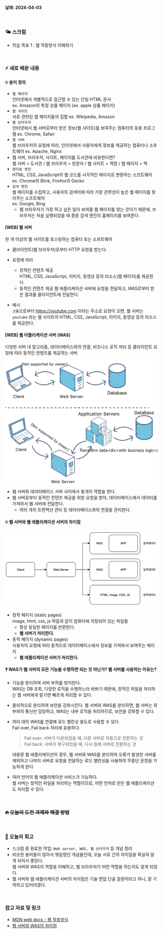 #### 날짜: 2024-04-03

<br/>

### 🌤️ 스크럼

- 학습 목표 1 : 웹 작동방식 이해하기

<br/>

### ⚡️ 새로 배운 내용

#### 💡 용어 정의

- `웹 페이지`  
  인터넷에서 개별적으로 접근할 수 있는 단일 HTML 문서  
   ex. Amazon의 특정 상품 페이지 (ex. apple 상품 페이지)
- `웹 사이트`  
  서로 관련된 웹 페이지들의 집합
  ex. Wikipedia, Amazon
- `웹 브라우저`  
  인터넷에서 웹 서버로부터 받은 정보(웹 사이트)를 보여주는 컴퓨터의 응용 프로그램
  ex. Chrome, Safari
- `웹 서버`  
  웹 브라우저의 요청에 따라, 인터넷에서 사용자에게 정보를 제공하는 컴퓨터나 소프트웨어
  ex. Apache, Nginx
- 웹 서버, 브라우저, 사이트, 페이지를 도서관에 비유한다면?  
  웹 서버 = 도서관 / 웹 브라우저 = 방문자 / 웹 사이트 = 책장 / 웹 페이지 = 책
- `렌더링 엔진`  
  HTML, CSS, JavaScript의 웹 코드를 시각적인 페이지로 변환하는 소프트웨어  
  ex. Chrome의 Blink, Firefox의 Gecko
- `검색 엔진`  
  웹 페이지를 수집하고, 사용자의 검색어에 따라 가장 관련성이 높은 웹 페이지를 찾아주는 소프트웨어  
  ex. Google, Bing
  - 웹 브라우저가 가장 하고 싶은 일이 보여줄 웹 페이지를 찾는 것이기 때문에, 브라우저는 처음 실행되었을 때 종종 검색 엔진의 홈페이지를 보여준다.

#### [WEB] 웹 서버

한 개 이상의 웹 사이트를 호스팅하는 컴퓨터 또는 소프트웨어

- 클라이언트(웹 브라우저)로부터 HTTP 요청을 받는다.

- 요청에 따라

  - 정적인 컨텐츠 제공  
    HTML, CSS, JavaScript, 이미지, 동영상 등의 리소스(웹 페이지)를 제공한다.
  - 동적인 컨텐츠 제공
    웹 애플리케이션 서버에 요청을 전달하고, WAS로부터 받은 결과를 클라이언트에 전달한다.

- 예시  
  `크롬`으로부터 https://youtube.com 이라는 주소로 요청이 오면, 웹 서버는 `youtube` 라는 웹 사이트의 HTML, CSS, JavaScript, 이미지, 동영상 등의 리소스를 제공한다.

#### [WEB] 웹 어플리케이션 서버 (WAS)

다양한 서버 내 알고리즘, 데이터베이스와의 연결, 비즈니스 로직 처리 등 클라이언트 요청에 따라 동적인 컨텐츠를 제공하는 서버

![웹](img/20240403_1.png)

- 웹 서버와 데이터베이스 서버 사이에서 중개자 역할을 한다.
- 웹 서버로부터 동적인 컨텐츠 제공을 위한 요청을 받아, 데이터베이스에서 데이터를 가져와서 웹 서버에 전달한다.
  - 여러 개의 트랜잭션 관리 등 데이터베이스와의 연결을 관리한다.

#### 💡 웹 서버와 웹 애플리케이션 서버의 차이점

![차이점](img/20240403_2.png)

- 정적 페이지 (static pages)  
  image, html, css, js 파일과 같이 컴퓨터에 저장되어 있는 파일들
  - 항상 동일한 페이지를 반환한다.
  - **웹 서버가 처리한다.**
- 동적 페이지 (dynamic pages)  
  사용자의 요청에 따라 동적으로 데이터베이스에서 정보를 가져와서 보여주는 페이지
  - **웹 애플리케이션 서버가 처리한다.**

#### ❓ WAS가 웹 서버의 모든 기능을 수행하면 되는 것 아닌가? 웹 서버를 사용하는 이유는?

- 기능을 분리하여 서버 부하를 방지한다.  
  WAS는 DB 조회, 다양한 로직을 수행하느라 바쁘기 때문에, 정적인 파일을 처리하는 웹 서버에게 맡기면 빠르게 처리할 수 있다.

- 물리적으로 분리하여 보안을 강화시킨다.
  웹 서버와 WAS를 분리하면, 웹 서버는 외부와의 통신만 담당하고, WAS는 내부 로직을 처리하므로, 보안을 강화할 수 있다.

- 여러 대의 WAS를 연결해 로드 밸런싱 용도로 사용할 수 있다.  
  Fail over, Fail back 처리에 유용하다.

  > Fail over: 서버가 다운되었을 때, 다른 서버로 자동으로 전환하는 것  
  > Fail back: 서버가 복구되었을 때, 다시 원래 서버로 전환하는 것

  대용량 웹 애플리케이션의 경우, 웹 서버와 WAS를 분리하여 오류가 발생한 서버를 제외하고 나머지 서버로 요청을 전달하는 로드 밸런싱을 사용하여 무중단 운영을 가능하게 한다.

- 여러 언어의 웹 애플리케이션 서비스가 가능하다.  
  웹 서버는 정적인 파일을 처리하는 역할이므로, 어떤 언어로 만든 웹 애플리케이션도 처리할 수 있다.

<br/>

### ~~🔥 오늘의 도전 과제와 해결 방법~~

<br/>

### 🤔 오늘의 회고

- 스크럼 중 완료한 작업: `Web server, WAS, 웹 브라우저` 등 개념 정리
- 비슷한 용어들이 많아서 헷갈렸던 개념들인데, 오늘 서로 간의 차이점을 확실히 알게 되어서 좋았다.  
  웹 서버와 WAS의 역할을 이해하고, 웹 브라우저가 어떤 역할을 하는지도 알게 되었다.
- 웹 서버와 웹 애플리케이션 서버의 차이점은 기술 면접 단골 질문이라고 하니, 잘 기억하고 있어야겠다.

<br/>

### 참고 자료 및 링크

- [MDN web docs - 웹 작동방식](https://developer.mozilla.org/ko/docs/Learn/Common_questions/Web_mechanics/Pages_sites_servers_and_search_engines)
- [웹 서버와 WAS의 차이점](https://binux.tistory.com/32)
